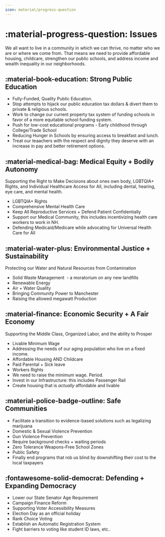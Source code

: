 ```yaml
---
icon: material/progress-question
---
```


# :material-progress-question: Issues

We all want to live in a community in which we can thrive, no matter who we are or where we come
from. That means we need to provide affordable housing, childcare, strengthen our public schools,
and address income and wealth inequality in our neighborhoods.

## :material-book-education: Strong Public Education

- Fully-Funded, Quality Public Education.
- Stop attempts to hijack our public education tax dollars & divert them to private & religious
schools.
- Work to change our current property tax system of funding schools in favor of a more equitable
school funding system.
- Push for low-cost educational programs - Early childhood through College/Trade School
- Reducing Hunger in Schools by ensuring access to breakfast and lunch.
- Treat our teaachers with the respect and dignity they deserve with an increase in pay and better retirement options.

## :material-medical-bag: Medical Equity + Bodily Autonomy

Supporting the Right to Make Decisions about ones own body, LGBTQIA+ Rights, and Individual Healthcare Access for All, including dental, hearing, eye care, and mental health.

- LGBTQIA+ Rights
- Comprehensive Mental Health Care
- Keep All Reproductive Services + Defend Patient Confidentially
- Support our Medical Community, this includes incentivizing health care workers to work in NH.
- Defending Medicaid/Medicare while advocating for Universal Health Care for All

## :material-water-plus: Environmental Justice + Sustainability

Protecting our Water and Natural Resources from Contamination

- Solid Waste Management  - a moratorium on any new landfills
- Renewable Energy
- Air + Water Quality
- Bringing Community Power to Manchester
- Raising the allowed megawatt Production

## :material-finance: Economic Security + A Fair Economy

Supporting the Middle Class, Organized Labor, and the ability to Prosper

- Livable Minimum Wage
- Addressing the needs of our aging population who live on a fixed income.
- Affordable Housing AND Childcare
- Paid Parental + Sick leave
- Workers Rights
- We need to raise the minimum wage. Period.
- Invest in our Infrastructure:  this includes Passenger Rail
- Create housing that is *actually* affordable and livable

## :material-police-badge-outline: Safe Communities

- Facilitate a transition to evidence-based solutions such as legalizing marijuana
- Domestic & Sexual Violence Prevention
- Gun Violence Prevention
- Require background checks + waiting periods
- Zero Tolerance Weapons-Free School Zones
- Public Safety
- Finally end programs that rob us blind by downshifting their cost to the local taxpayers

## :fontawesome-solid-democrat: Defending + Expanding Democracy

- Lower our State Senator Age Requirement
- Campaign Finance Reform
- Supporting Voter Accessibility Measures
- Election Day as an official holiday
- Rank Choice Voting
- Establish an Automatic Registration System
- Fight barriers to voting like student ID laws, etc..
